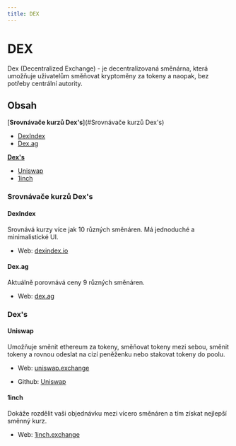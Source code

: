 ```yaml
---
title: DEX
---
```


# DEX

Dex (Decentralized Exchange) - je decentralizovaná směnárna, která umožňuje uživatelům směňovat kryptoměny za tokeny a naopak, bez potřeby centrální autority.



## Obsah

[**Srovnávače kurzů Dex's**](#Srovnávače kurzů Dex's)

- [DexIndex](#DexIndex)
- [Dex.ag](#Dex.ag)

[**Dex's**]()

- [Uniswap](#Uniswap)
- [1inch](#1inch)



### Srovnávače kurzů Dex's

#### DexIndex

Srovnává kurzy více jak 10 různých směnáren. Má jednoduché a minimalistické UI.

- Web: [dexindex.io](https://dexindex.io/)

#### Dex.ag

Aktuálně porovnává ceny 9 různých směnáren.

- Web: [dex.ag](https://dex.ag/)



### Dex's

#### Uniswap

Umožňuje směnit ethereum za tokeny, směňovat tokeny mezi sebou, směnit tokeny a rovnou odeslat na cizí peněženku nebo stakovat tokeny do poolu.

- Web: [uniswap.exchange](https://uniswap.exchange)

- Github: [Uniswap](https://github.com/Uniswap)

#### 1inch

Dokáže rozdělit vaši objednávku mezi vícero směnáren a tím získat nejlepší směnný kurz.

- Web: [1inch.exchange](https://1inch.exchange/)